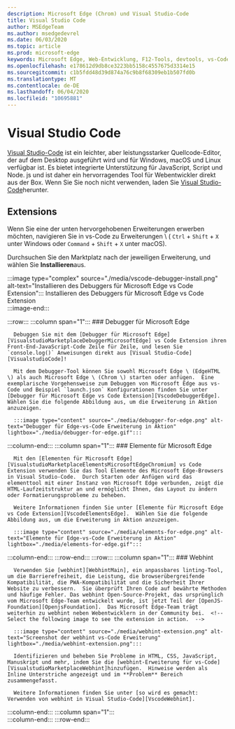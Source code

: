 ```yaml
---
description: Microsoft Edge (Chrom) und Visual Studio-Code
title: Visual Studio Code
author: MSEdgeTeam
ms.author: msedgedevrel
ms.date: 06/03/2020
ms.topic: article
ms.prod: microsoft-edge
keywords: Microsoft Edge, Web-Entwicklung, F12-Tools, devtools, vs-Code, Visual Studio-Code, Debugger, webhint
ms.openlocfilehash: e178612d9db8ce3223bb5158c4557675d3314e15
ms.sourcegitcommit: c1b5fdd48d39d874a76c9b8f68309eb1b507fd0b
ms.translationtype: MT
ms.contentlocale: de-DE
ms.lasthandoff: 06/04/2020
ms.locfileid: "10695881"
---
```

# Visual Studio Code  

[Visual Studio-Code][VisualStudioCodeDocs] ist ein leichter, aber leistungsstarker Quellcode-Editor, der auf dem Desktop ausgeführt wird und für Windows, macOS und Linux verfügbar ist.  Es bietet integrierte Unterstützung für JavaScript, Script und Node. js und ist daher ein hervorragendes Tool für Webentwickler direkt aus der Box.  Wenn Sie Sie noch nicht verwenden, laden Sie [Visual Studio-Code][VisualstudioCode]herunter.  

## Extensions  

<!--Todo: We want to put something like the tiles for extensions VS Code uses on this page https://code.visualstudio.com/Docs#top-extensions but I don't think this is a markdown page.  I think it's a web page.  I couldn't find anything in https://github.com/Microsoft/vscode-docs that looks like this page. In the meantime, here's what I've come up with: -->  

Wenn Sie eine der unten hervorgehobenen Erweiterungen erwerben möchten, navigieren Sie in vs-Code zu Erweiterungen \ ( `Ctrl` + `Shift` + `X` unter Windows oder `Command` + `Shift` + `X` unter macOS).  

Durchsuchen Sie den Marktplatz nach der jeweiligen Erweiterung, und wählen Sie **Installieren**aus.  

:::image type="complex" source="./media/vscode-debugger-install.png" alt-text="Installieren des Debuggers für Microsoft Edge vs Code Extension":::
   Installieren des Debuggers für Microsoft Edge vs Code Extension  
:::image-end:::  

:::row:::
   :::column span="1":::
      ### Debugger für Microsoft Edge  

      Debuggen Sie mit dem [Debugger für Microsoft Edge][VisualstudioMarketplaceDebuggerMicrosoftEdge] vs Code Extension ihren Front-End-JavaScript-Code Zeile für Zeile, und lesen Sie `console.log()` Anweisungen direkt aus [Visual Studio-Code][VisualstudioCode]!  
      
      Mit dem Debugger-Tool können Sie sowohl Microsoft Edge \ (EdgeHTML \) als auch Microsoft Edge \ (Chrom \) starten oder anfügen.  Eine exemplarische Vorgehensweise zum Debuggen von Microsoft Edge aus vs-Code und Beispiel `launch.json` Konfigurationen finden Sie unter [Debugger für Microsoft Edge vs Code Extension][VscodeDebuggerEdge].  Wählen Sie die folgende Abbildung aus, um die Erweiterung in Aktion anzuzeigen.  

      :::image type="content" source="./media/debugger-for-edge.png" alt-text="Debugger für Edge-vs-Code Erweiterung in Aktion" lightbox="./media/debugger-for-edge.gif":::  
   :::column-end:::
   :::column span="1":::
      ### Elemente für Microsoft Edge  
      
      Mit den [Elementen für Microsoft Edge][VisualstudioMarketplaceElementsMicrosoftEdgeChromium] vs Code Extension verwenden Sie das Tool Elemente des Microsoft Edge-Browsers in Visual Studio-Code.  Durch Starten oder Anfügen wird das elementtool mit einer Instanz von Microsoft Edge verbunden, zeigt die HTML-Laufzeitstruktur an und ermöglicht Ihnen, das Layout zu ändern oder Formatierungsprobleme zu beheben.  
      
      Weitere Informationen finden Sie unter [Elemente für Microsoft Edge vs Code Extension][VscodeElementsEdge].  Wählen Sie die folgende Abbildung aus, um die Erweiterung in Aktion anzuzeigen.  
      
      :::image type="content" source="./media/elements-for-edge.png" alt-text="Elemente für Edge-vs-Code Erweiterung in Aktion" lightbox="./media/elements-for-edge.gif":::  
   :::column-end:::
:::row-end:::
:::row:::
   :::column span="1":::
      ### Webhint
      
      Verwenden Sie [webhint][WebhintMain], ein anpassbares linting-Tool, um die Barrierefreiheit, die Leistung, die browserübergreifende Kompatibilität, die PWA-Kompatibilität und die Sicherheit Ihrer Website zu verbessern.  Sie überprüft Ihren Code auf bewährte Methoden und häufige Fehler. Das webhint Open-Source-Projekt, das ursprünglich vom Microsoft Edge-Team entwickelt wurde, ist jetzt Teil der [OpenJS-Foundation][OpenjsFoundation].  Das Microsoft Edge-Team trägt weiterhin zu webhint neben Webentwicklern in der Community bei.  <!--Select the following image to see the extension in action.  -->  
      
      :::image type="content" source="./media/webhint-extension.png" alt-text="Screenshot der webhint vs-Code Erweiterung" lightbox="./media/webhint-extension.png":::  
      
      Identifizieren und beheben Sie Probleme in HTML, CSS, JavaScript, Manuskript und mehr, indem Sie die [webhint-Erweiterung für vs-Code][VisualstudioMarketplaceWebhint]hinzufügen.  Hinweise werden als Inline Unterstriche angezeigt und im **Problem** Bereich zusammengefasst.  
      
      Weitere Informationen finden Sie unter [so wird es gemacht: Verwenden von webhint in Visual Studio-Code][VscodeWebhint].  
   :::column-end:::
   :::column span="1":::
      <!--Empty to retain grid  -->  
   :::column-end:::
:::row-end:::

<!-- image links -->  

<!--links -->  

[VscodeDebuggerEdge]: ./debugger-for-edge.md "Debugger für Microsoft Edge vs Code Extension | Microsoft docs"  
[VscodeElementsEdge]: ./elements-for-edge.md "Elemente für Microsoft Edge vs Code Extension | Microsoft docs"  
[VscodeWebhint]: ./webhint.md "Webhint vs-Code Erweiterung | Microsoft docs"  

[VisualstudioCode]: https://code.visualstudio.com "Visual Studio-Code"  
[VisualStudioCodeDocs]: https://code.visualstudio.com/Docs "Dokumentation | Visual Studio-Code"   

[VisualstudioMarketplaceDebuggerMicrosoftEdge]: https://marketplace.visualstudio.com/items?itemName=msjsdiag.debugger-for-edge "Debugger für Microsoft Edge | Visual Studio Marketplace"  
[VisualstudioMarketplaceElementsMicrosoftEdgeChromium]: https://marketplace.visualstudio.com/items?itemName=ms-edgedevtools.vscode-edge-devtools "Elemente für Microsoft Edge (Chrom) | Visual Studio Marketplace"  

[VisualstudioMarketplaceWebhint]: https://marketplace.visualstudio.com/items?itemName=webhint.vscode-webhint "webhint | Visual Studio Marketplace"  

[WebhintMain]:  https://webhint.io "webhint"  
[OpenjsFoundation]:  https://openjsf.org "OpenJS Foundation"  
